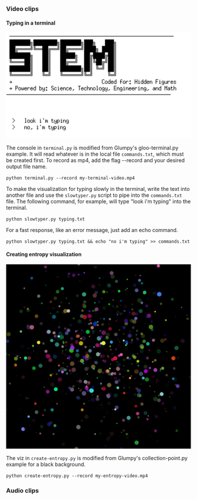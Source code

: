 ### Video clips

#### Typing in a terminal

![terminal](/images/terminal.png)

The console in `terminal.py` is modified from Glumpy's gloo-terminal.py example. It will read whatever is in the local file `commands.txt`, which must be created first. To record as mp4, add the flag --record and your desired output file name.

```
python terminal.py --record my-terminal-video.mp4
```

To make the visualization for typing slowly in the terminal, write the text into another file and use the `slowtyper.py` script to pipe into the `commands.txt` file. The following command, for example, will type "look i'm typing" into the terminal.

```
python slowtyper.py typing.txt
```

For a fast response, like an error message, just add an echo command.

```
python slowtyper.py typing.txt && echo "no i'm typing" >> commands.txt
```

#### Creating entropy visualization

![entropy](/images/create-entropy.png)

The viz in `create-entropy.py` is modified from Glumpy's collection-point.py example for a black background.

```
python create-entropy.py --record my-entropy-video.mp4
```

### Audio clips
